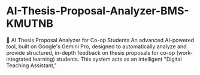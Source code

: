 # AI-Thesis-Proposal-Analyzer-BMS-KMUTNB
🤖 AI Thesis Proposal Analyzer for Co-op Students An advanced AI-powered tool, built on Google's Gemini Pro, designed to automatically analyze and provide structured, in-depth feedback on thesis proposals for co-op (work-integrated learning) students. This system acts as an intelligent "Digital Teaching Assistant,"

